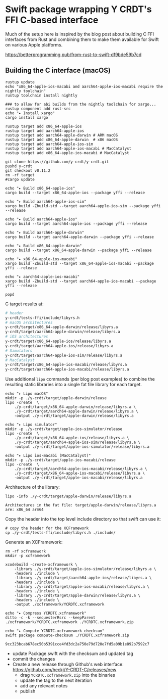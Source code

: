 # Swift package wrapping Y CRDT's FFI C-based interface

Much of the setup here is inspired by the blog post about building
C FFI interfaces from Rust and combining them to make them available
for Swift on various Apple platforms.

https://betterprogramming.pub/from-rust-to-swift-df9bde59b7cd

## Building the C interface (macOS)

    rustup update
    echo "x86_64-apple-ios-macabi and aarch64-apple-ios-macabi require the nightly toolchain"
    rustup toolchain install nightly

    ### to allow for abi builds from the nightly toolchain for xargo...
    rustup component add rust-src
    echo "▸ Install xargo"
    cargo install xargo

    rustup target add x86_64-apple-ios
    rustup target add aarch64-apple-ios
    rustup target add aarch64-apple-darwin # ARM macOS
    rustup target add x86_64-apple-darwin  # x86 macOS
    rustup target add aarch64-apple-ios-sim
    rustup target add aarch64-apple-ios-macabi # MacCatalyst
    rustup target add x86_64-apple-ios-macabi # MacCatalyst

    git clone https://github.com/y-crdt/y-crdt.git
    pushd y-crdt
    git checkout v0.11.2
    rm -rf target
    #cargo update

    echo "▸ Build x86_64-apple-ios"
    cargo build --target x86_64-apple-ios --package yffi --release

    echo "▸ Build aarch64-apple-ios-sim"
    xargo build -Zbuild-std --target aarch64-apple-ios-sim --package yffi --release

    echo "▸ Build aarch64-apple-ios"
    cargo build --target aarch64-apple-ios --package yffi --release

    echo "▸ Build aarch64-apple-darwin"
    cargo build --target aarch64-apple-darwin --package yffi --release

    echo "▸ Build x86_64-apple-darwin"
    cargo build --target x86_64-apple-darwin --package yffi --release

    echo "▸ x86_64-apple-ios-macabi"
    xargo build -Zbuild-std --target x86_64-apple-ios-macabi --package yffi --release

    echo "▸ aarch64-apple-ios-macabi"
    xargo build -Zbuild-std --target aarch64-apple-ios-macabi --package yffi --release

    popd

C target results at:

```bash
# header
y-crdt/tests-ffi/include/libyrs.h
# macOS architectures
y-crdt/target/x86_64-apple-darwin/release/libyrs.a
y-crdt/target/aarch64-apple-darwin/release/libyrs.a
# iOS architectures
y-crdt/target/x86_64-apple-ios/release/libyrs.a
y-crdt/target/aarch64-apple-ios/release/libyrs.a
# Simulators
y-crdt/target/aarch64-apple-ios-sim/release/libyrs.a
# MacCatalyst
y-crdt/target/x86_64-apple-ios-macabi/release/libyrs.a
y-crdt/target/aarch64-apple-ios-macabi/release/libyrs.a
```

Use additional `lipo` commands (per blog post examples) to combine the resulting static libraries into a single fat file library for each target.

    echo "▸ Lipo macOS"
    mkdir -p ./y-crdt/target/apple-darwin/release
    lipo -create  \
        ./y-crdt/target/x86_64-apple-darwin/release/libyrs.a \
        ./y-crdt/target/aarch64-apple-darwin/release/libyrs.a \
        -output ./y-crdt/target/apple-darwin/release/libyrs.a

    echo "▸ Lipo simulator"
    mkdir -p ./y-crdt/target/apple-ios-simulator/release
    lipo -create  \
        ./y-crdt/target/x86_64-apple-ios/release/libyrs.a \
        ./y-crdt/target/aarch64-apple-ios-sim/release/libyrs.a \
        -output ./y-crdt/target/apple-ios-simulator/release/libyrs.a

    echo "▸ Lipo ios-macabi (MacCatalyst)"
    mkdir -p ./y-crdt/target/apple-ios-macabi/release
    lipo -create  \
        ./y-crdt/target/aarch64-apple-ios-macabi/release/libyrs.a \
        ./y-crdt/target/x86_64-apple-ios-macabi/release/libyrs.a \
        -output ./y-crdt/target/apple-ios-macabi/release/libyrs.a

Architecture of the library:

    lipo -info ./y-crdt/target/apple-darwin/release/libyrs.a
`Architectures in the fat file: target/apple-darwin/release/libyrs.a are: x86_64 arm64`

Copy the header into the top level include directory so that swift can
use it:

    # copy the header for the XCFramework
    cp ./y-crdt/tests-ffi/include/libyrs.h ./include/

Generate an XCFramework:

    rm -rf xcframework
    mkdir -p xcframework

    xcodebuild -create-xcframework \
        -library ./y-crdt/target/apple-ios-simulator/release/libyrs.a \
        -headers ./include \
        -library ./y-crdt/target/aarch64-apple-ios/release/libyrs.a \
        -headers ./include \
        -library ./y-crdt/target/apple-ios-macabi/release/libyrs.a \
        -headers ./include \
        -library ./y-crdt/target/apple-darwin/release/libyrs.a \
        -headers ./include \
        -output ./xcframework/YCRDTC.xcframework

    echo "▸ Compress YCRDTC.xcframework"
    ditto -c -k --sequesterRsrc --keepParent ./xcframework/YCRDTC.xcframework ./YCRDTC.xcframework.zip

    echo "▸ Compute YCRDTC.xcframework checksum"
    swift package compute-checksum ./YCRDTC.xcframework.zip

`9cc323bcab678ec50b5391cce4fd3dc2a750e79d720e7fd5a09b1e892b7592c7`

- update Package.swift with the checksum and updated tag
- commit the changes
- Create a new release through Github's web interface: https://github.com/heckj/Y-CRDT-C/releases/new
  - drag `YCRDTC.xcframework.zip` into the binaries
  - update the tag to the next iteration
  - add any relevant notes
  - publish